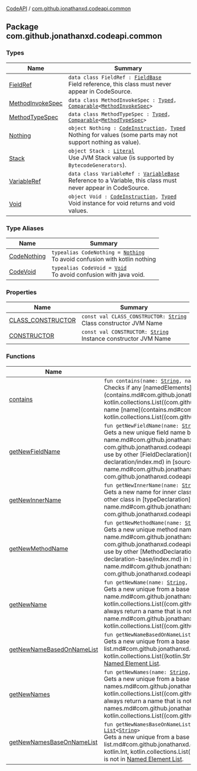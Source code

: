 [CodeAPI](../index.md) / [com.github.jonathanxd.codeapi.common](.)

## Package com.github.jonathanxd.codeapi.common

### Types

| Name | Summary |
|---|---|
| [FieldRef](-field-ref/index.md) | `data class FieldRef : `[`FieldBase`](../com.github.jonathanxd.codeapi.base/-field-base/index.md)<br>Field reference, this class must never appear in CodeSource. |
| [MethodInvokeSpec](-method-invoke-spec/index.md) | `data class MethodInvokeSpec : `[`Typed`](../com.github.jonathanxd.codeapi.base/-typed/index.md)`, `[`Comparable`](https://kotlinlang.org/api/latest/jvm/stdlib/kotlin/-comparable/index.html)`<`[`MethodInvokeSpec`](-method-invoke-spec/index.md)`>` |
| [MethodTypeSpec](-method-type-spec/index.md) | `data class MethodTypeSpec : `[`Typed`](../com.github.jonathanxd.codeapi.base/-typed/index.md)`, `[`Comparable`](https://kotlinlang.org/api/latest/jvm/stdlib/kotlin/-comparable/index.html)`<`[`MethodTypeSpec`](-method-type-spec/index.md)`>` |
| [Nothing](-nothing/index.md) | `object Nothing : `[`CodeInstruction`](../com.github.jonathanxd.codeapi/-code-instruction.md)`, `[`Typed`](../com.github.jonathanxd.codeapi.base/-typed/index.md)<br>Nothing for values (some parts may not support nothing as value). |
| [Stack](-stack.md) | `object Stack : `[`Literal`](../com.github.jonathanxd.codeapi.literal/-literal/index.md)<br>Use JVM Stack value (is supported by `BytecodeGenerators`). |
| [VariableRef](-variable-ref/index.md) | `data class VariableRef : `[`VariableBase`](../com.github.jonathanxd.codeapi.base/-variable-base/index.md)<br>Reference to a Variable, this class must never appear in CodeSource. |
| [Void](-void/index.md) | `object Void : `[`CodeInstruction`](../com.github.jonathanxd.codeapi/-code-instruction.md)`, `[`Typed`](../com.github.jonathanxd.codeapi.base/-typed/index.md)<br>Void instance for void returns and void values. |

### Type Aliases

| Name | Summary |
|---|---|
| [CodeNothing](-code-nothing.md) | `typealias CodeNothing = `[`Nothing`](-nothing/index.md)<br>To avoid confusion with kotlin nothing |
| [CodeVoid](-code-void.md) | `typealias CodeVoid = `[`Void`](-void/index.md)<br>To avoid confusion with java void. |

### Properties

| Name | Summary |
|---|---|
| [CLASS_CONSTRUCTOR](-c-l-a-s-s_-c-o-n-s-t-r-u-c-t-o-r.md) | `const val CLASS_CONSTRUCTOR: `[`String`](https://kotlinlang.org/api/latest/jvm/stdlib/kotlin/-string/index.html)<br>Class constructor JVM Name |
| [CONSTRUCTOR](-c-o-n-s-t-r-u-c-t-o-r.md) | `const val CONSTRUCTOR: `[`String`](https://kotlinlang.org/api/latest/jvm/stdlib/kotlin/-string/index.html)<br>Instance constructor JVM Name |

### Functions

| Name | Summary |
|---|---|
| [contains](contains.md) | `fun contains(name: `[`String`](https://kotlinlang.org/api/latest/jvm/stdlib/kotlin/-string/index.html)`, namedElements: `[`List`](https://kotlinlang.org/api/latest/jvm/stdlib/kotlin.collections/-list/index.html)`<`[`Named`](../com.github.jonathanxd.codeapi.base/-named/index.md)`>): `[`Boolean`](https://kotlinlang.org/api/latest/jvm/stdlib/kotlin/-boolean/index.html)<br>Checks if any [namedElements](contains.md#com.github.jonathanxd.codeapi.common$contains(kotlin.String, kotlin.collections.List((com.github.jonathanxd.codeapi.base.Named)))/namedElements) has the name [name](contains.md#com.github.jonathanxd.codeapi.common$contains(kotlin.String, kotlin.collections.List((com.github.jonathanxd.codeapi.base.Named)))/name). |
| [getNewFieldName](get-new-field-name.md) | `fun getNewFieldName(name: `[`String`](https://kotlinlang.org/api/latest/jvm/stdlib/kotlin/-string/index.html)`, source: `[`CodeSource`](../com.github.jonathanxd.codeapi/-code-source/index.md)`): `[`String`](https://kotlinlang.org/api/latest/jvm/stdlib/kotlin/-string/index.html)<br>Gets a new unique field name based on [name](get-new-field-name.md#com.github.jonathanxd.codeapi.common$getNewFieldName(kotlin.String, com.github.jonathanxd.codeapi.CodeSource)/name) and check if the name is not already in use by other [FieldDeclaration](../com.github.jonathanxd.codeapi.base/-field-declaration/index.md) in [source](get-new-field-name.md#com.github.jonathanxd.codeapi.common$getNewFieldName(kotlin.String, com.github.jonathanxd.codeapi.CodeSource)/source). |
| [getNewInnerName](get-new-inner-name.md) | `fun getNewInnerName(name: `[`String`](https://kotlinlang.org/api/latest/jvm/stdlib/kotlin/-string/index.html)`, typeDeclaration: `[`TypeDeclaration`](../com.github.jonathanxd.codeapi.base/-type-declaration/index.md)`): `[`String`](https://kotlinlang.org/api/latest/jvm/stdlib/kotlin/-string/index.html)<br>Gets a new name for inner class, this function always try to return a name that is not in use by other class in [typeDeclaration](get-new-inner-name.md#com.github.jonathanxd.codeapi.common$getNewInnerName(kotlin.String, com.github.jonathanxd.codeapi.base.TypeDeclaration)/typeDeclaration). |
| [getNewMethodName](get-new-method-name.md) | `fun getNewMethodName(name: `[`String`](https://kotlinlang.org/api/latest/jvm/stdlib/kotlin/-string/index.html)`, source: `[`CodeSource`](../com.github.jonathanxd.codeapi/-code-source/index.md)`): `[`String`](https://kotlinlang.org/api/latest/jvm/stdlib/kotlin/-string/index.html)<br>Gets a new unique method name based on [name](get-new-method-name.md#com.github.jonathanxd.codeapi.common$getNewMethodName(kotlin.String, com.github.jonathanxd.codeapi.CodeSource)/name) and check if the name is not already in use by other [MethodDeclarationBase](../com.github.jonathanxd.codeapi.base/-method-declaration-base/index.md) in [source](get-new-method-name.md#com.github.jonathanxd.codeapi.common$getNewMethodName(kotlin.String, com.github.jonathanxd.codeapi.CodeSource)/source). |
| [getNewName](get-new-name.md) | `fun getNewName(name: `[`String`](https://kotlinlang.org/api/latest/jvm/stdlib/kotlin/-string/index.html)`, nameds: `[`List`](https://kotlinlang.org/api/latest/jvm/stdlib/kotlin.collections/-list/index.html)`<`[`Named`](../com.github.jonathanxd.codeapi.base/-named/index.md)`>): `[`String`](https://kotlinlang.org/api/latest/jvm/stdlib/kotlin/-string/index.html)<br>Gets a new unique from a base [name](get-new-name.md#com.github.jonathanxd.codeapi.common$getNewName(kotlin.String, kotlin.collections.List((com.github.jonathanxd.codeapi.base.Named)))/name). This function always return a name that is not in [Named Element List](get-new-name.md#com.github.jonathanxd.codeapi.common$getNewName(kotlin.String, kotlin.collections.List((com.github.jonathanxd.codeapi.base.Named)))/nameds). |
| [getNewNameBasedOnNameList](get-new-name-based-on-name-list.md) | `fun getNewNameBasedOnNameList(name: `[`String`](https://kotlinlang.org/api/latest/jvm/stdlib/kotlin/-string/index.html)`, nameList: `[`List`](https://kotlinlang.org/api/latest/jvm/stdlib/kotlin.collections/-list/index.html)`<`[`String`](https://kotlinlang.org/api/latest/jvm/stdlib/kotlin/-string/index.html)`>): `[`String`](https://kotlinlang.org/api/latest/jvm/stdlib/kotlin/-string/index.html)<br>Gets a new unique from a base [name](get-new-name-based-on-name-list.md#com.github.jonathanxd.codeapi.common$getNewNameBasedOnNameList(kotlin.String, kotlin.collections.List((kotlin.String)))/name). This function always return a name that is not in [Named Element List](#). |
| [getNewNames](get-new-names.md) | `fun getNewNames(name: `[`String`](https://kotlinlang.org/api/latest/jvm/stdlib/kotlin/-string/index.html)`, amount: `[`Int`](https://kotlinlang.org/api/latest/jvm/stdlib/kotlin/-int/index.html)`, nameds: `[`List`](https://kotlinlang.org/api/latest/jvm/stdlib/kotlin.collections/-list/index.html)`<`[`Named`](../com.github.jonathanxd.codeapi.base/-named/index.md)`>): `[`List`](https://kotlinlang.org/api/latest/jvm/stdlib/kotlin.collections/-list/index.html)`<`[`String`](https://kotlinlang.org/api/latest/jvm/stdlib/kotlin/-string/index.html)`>`<br>Gets a new unique from a base [name](get-new-names.md#com.github.jonathanxd.codeapi.common$getNewNames(kotlin.String, kotlin.Int, kotlin.collections.List((com.github.jonathanxd.codeapi.base.Named)))/name). This function always return a name that is not in [Named Element List](get-new-names.md#com.github.jonathanxd.codeapi.common$getNewNames(kotlin.String, kotlin.Int, kotlin.collections.List((com.github.jonathanxd.codeapi.base.Named)))/nameds). |
| [getNewNamesBaseOnNameList](get-new-names-base-on-name-list.md) | `fun getNewNamesBaseOnNameList(name: `[`String`](https://kotlinlang.org/api/latest/jvm/stdlib/kotlin/-string/index.html)`, amount: `[`Int`](https://kotlinlang.org/api/latest/jvm/stdlib/kotlin/-int/index.html)`, nameList: `[`List`](https://kotlinlang.org/api/latest/jvm/stdlib/kotlin.collections/-list/index.html)`<`[`String`](https://kotlinlang.org/api/latest/jvm/stdlib/kotlin/-string/index.html)`>): `[`List`](https://kotlinlang.org/api/latest/jvm/stdlib/kotlin.collections/-list/index.html)`<`[`String`](https://kotlinlang.org/api/latest/jvm/stdlib/kotlin/-string/index.html)`>`<br>Gets a new unique from a base [name](get-new-names-base-on-name-list.md#com.github.jonathanxd.codeapi.common$getNewNamesBaseOnNameList(kotlin.String, kotlin.Int, kotlin.collections.List((kotlin.String)))/name). This function always return a name that is not in [Named Element List](#). |
